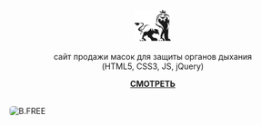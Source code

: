 <h1 align="center" style="font-weight:bold"></br><img src="./screen/screen-logo.png" alt="B.FREE" align="center" />
</h1>

<p align="center">сайт продажи масок для защиты органов дыхания </br> (HTML5, CSS3, JS, jQuery)</p>

<a href="https://loktionovteam.github.io/Masks/"><p align="center">**СМОТРЕТЬ**</p></a>

</br>

<img style="border-radius: 5px" align="left" alt="B.FREE" src="./screen/screen-website.png" />